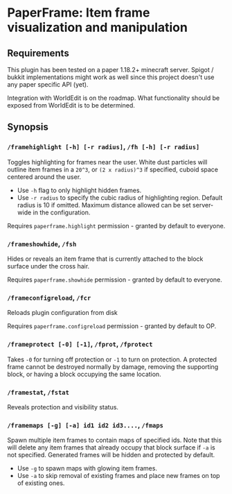 # PaperFrame: Item frame visualization and manipulation

## Requirements

This plugin has been tested on a paper 1.18.2+ minecraft server. Spigot / bukkit implementations might work as well since this project doesn't use any paper specific API (yet).

Integration with WorldEdit is on the roadmap. What functionality should be exposed from WorldEdit is to be determined.

## Synopsis

### `/framehighlight [-h] [-r radius]`, `/fh [-h] [-r radius]`

Toggles highlighting for frames near the user. White dust particles will outline item frames in a `20^3`, or `(2 x radius)^3` if specified, cuboid space centered around the user.

* Use `-h` flag to only highlight hidden frames.
* Use `-r radius` to specify the cubic radius of highlighting region. Default radius is 10 if omitted. Maximum distance allowed can be set server-wide in the configuration.

Requires `paperframe.highlight` permission - granted by default to everyone.

### `/frameshowhide`, `/fsh`

Hides or reveals an item frame that is currently attached to the block surface under the cross hair.

Requires `paperframe.showhide` permission - granted by default to everyone.

### `/frameconfigreload`, `/fcr`

Reloads plugin configuration from disk

Requires `paperframe.configreload` permission - granted by default to OP.

### `/frameprotect [-0] [-1]`, `/fprot`, `/fprotect`

Takes `-0` for turning off protection or `-1` to turn on protection. A protected frame cannot be destroyed normally by damage, removing the supporting block, or having a block occupying the same location.

### `/framestat`, `/fstat`

Reveals protection and visibility status.

### `/framemaps [-g] [-a] id1 id2 id3....`, `/fmaps`

Spawn multiple item frames to contain maps of specified ids. Note that this will delete any item frames that already occupy that block surface if `-a` is not specified. Generated frames will be hidden and protected by default.

* Use `-g` to spawn maps with glowing item frames.
* Use `-a` to skip removal of existing frames and place new frames on top of existing ones.